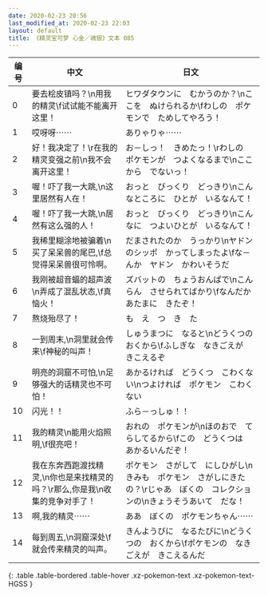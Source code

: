 ```yaml
---
date: 2020-02-23 20:56
last_modified_at: 2020-02-23 22:03
layout: default
title: 《精灵宝可梦 心金／魂银》文本 085
---
```

| 编号 | 中文 | 日文 |
| ---- | ---- | ---- |
| 0 | 要去桧皮镇吗？\n用我的精灵\f试试能不能离开这里！ | ヒワダタウンに　むかうのか？\nここを　ぬけられるか\fわしの　ポケモンで　ためしてやろう！ |
| 1 | 哎呀呀⋯⋯ | ありゃりゃ⋯⋯ |
| 2 | 好！我决定了！\r在我的精灵变强之前\n我不会离开这里！ | お－しっ！　きめたっ！\rわしの　ポケモンが　つよくなるまで\nここから　でないっ！ |
| 3 | 喔！吓了我一大跳,\n这里居然有人在！ | おっと　びっくり　どっきり\nこんなところに　ひとが　いるなんて！ |
| 4 | 喔！吓了我一大跳,\n居然有这么强的人！ | おっと　びっくり　どっきり\nこんなに　つよいひとが　いるなんて！ |
| 5 | 我稀里糊涂地被骗着\n买了呆呆兽的尾巴,\f总觉得呆呆兽很可怜啊。 | だまされたのか　うっかり\nヤドンのシッポ　かってしまったよ\fな－んか　ヤドン　かわいそうだ |
| 6 | 我刚被超音蝠的超声波\n弄成了混乱状态,\f真恼火！ | ズバットの　ちょうおんぱで\nこんらん　させられてばかり\fなんだか　あたまに　きたぞ！ |
| 7 | 熬烧殆尽了！ | も　え　つ　き　た |
| 8 | 一到周末,\n洞里就会传来\f神秘的叫声！ | しゅうまつに　なると\nどうくつの　おくから\fふしぎな　なきごえが　きこえるぞ |
| 9 | 明亮的洞窟不可怕,\n足够强大的话精灵也不可怕！ | あかるければ　どうくつ　こわくない\nつよければ　ポケモン　こわくない |
| 10 | 闪光！！ | ふら－っしゅ！！ |
| 11 | 我的精灵\n能用火焰照明,\f很亮吧！ | おれの　ポケモンが\nほのおで　てらしてるから\fこの　どうくつは　あかるいんだぞ！ |
| 12 | 我在东奔西跑渡找精灵,\n你也是来找精灵的吗？\r那么,你是我\n收集的竞争对手了！ | ポケモン　さがして　にしひがし\nきみも　ポケモン　さがしにきたの？\rじゃあ　ぼくの　コレクションの\nきょうそうあいて　だな！ |
| 13 | 啊,我的精灵⋯⋯ | ああ　ぼくの　ポケモンちゃん⋯⋯ |
| 14 | 每到周五,\n洞窟深处\f就会传来精灵的叫声。 | きんようびに　なるたびに\nどうくつの　おくから\fポケモンの　なきごえが　きこえるんだ |
{: .table .table-bordered .table-hover .xz-pokemon-text .xz-pokemon-text-HGSS }